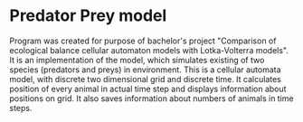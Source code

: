 # Predator Prey model
Program was created for purpose of bachelor's project "Comparison of ecological balance cellular automaton models with Lotka-Volterra models". It is an implementation of the model, which simulates existing of two species (predators and preys) in environment. This is a cellular automata model, with discrete two dimensional grid and discrete time. It calculates position of every animal in actual time step and displays information about positions on grid. It also saves information about numbers of animals in time steps.
